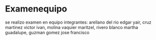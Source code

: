 # Examenequipo
se realizo examen en equipo integrantes: arellano del rio edgar yair, cruz martinez victor ivan, molina vaquier maritzel, rivero blanco martha guadalupe, guzman gomez jose francisco
